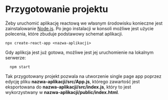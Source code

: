 # Przygotowanie projektu
Żeby uruchomić aplikację reactową we własnym środowisku konieczne jest zainstalowanie [Node.js](https://nodejs.org/en).
Po jego instalacji w konsoli możliwe jest użycie polecenia, które zbuduje podstawowy schemat aplikacji.
```commandline
npx create-react-app <nazwa-aplikacji>
```
Gdy aplikcja jest już gotowa, możliwe jest jej uruchomienie na lokalnym serwerze:
```
  npm start
```
Tak przygotowany projekt pozwala na utworzenie single page app poprzez edycję pliku **nazwa-aplikacji/src/App.js**, którego zawartość jest eksportowana do **nazwa-aplikacji/src/index.js**, który to jest wykorzystwany w **nazwa-aplikacji/public/index.html**.


